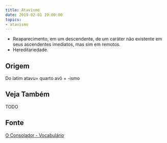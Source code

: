 ```yaml
---
title: Atavismo
date: 2019-02-01 19:00:00
topics:
- atavismo
---
```


* Reaparecimento, em um descendente, de um caráter não existente em seus
  ascendentes imediatos, mas sim em remotos. 
* Hereditariedade.

## Origem
Do latim atavu= quarto avô + -ismo

## Veja Também
TODO

## Fonte
[O Consolador - Vocabulário](http://www.oconsolador.com.br/linkfixo/vocabulario/principal.html)
